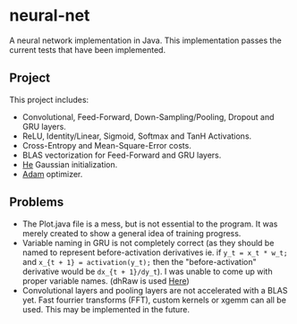 # neural-net
A neural network implementation in Java. This implementation passes the current tests that have been implemented.
## Project
This project includes:
* Convolutional, Feed-Forward, Down-Sampling/Pooling, Dropout and GRU layers.
* ReLU, Identity/Linear, Sigmoid, Softmax and TanH Activations.
* Cross-Entropy and Mean-Square-Error costs.
* BLAS vectorization for Feed-Forward and GRU layers.
* [He](https://arxiv.org/abs/1502.01852) Gaussian initialization.
* [Adam](https://arxiv.org/abs/1412.6980) optimizer.

## Problems
* The Plot.java file is a mess, but is not essential to the program. It was merely created to show a general idea of training progress.
* Variable naming in GRU is not completely correct (as they should be named to represent before-activation derivatives ie. if `y_t = x_t * w_t;` and `x_{t + 1} = activation(y_t);` then the "before-activation" derivative would be `dx_{t + 1}/dy_t`). I was unable to come up with proper variable names. (dhRaw is used [Here](https://gist.github.com/karpathy/d4dee566867f8291f086))
* Convolutional layers and pooling layers are not accelerated with a BLAS yet. Fast fourrier transforms (FFT), custom kernels or xgemm can all be used. This may be implemented in the future.